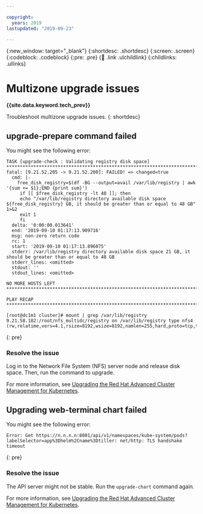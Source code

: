 ```yaml
---

copyright:
  years: 2019
lastupdated: "2019-09-23"

---
```


{:new_window: target="_blank"}
{:shortdesc: .shortdesc}
{:screen: .screen}
{:codeblock: .codeblock}
{:pre: .pre}
{:child: .link .ulchildlink}
{:childlinks: .ullinks}

# Multizone upgrade issues

**{{site.data.keyword.tech_prev}}**

Troubleshoot multizone upgrade issues.
{: shortdesc}

## upgrade-prepare command failed 

You might see the following error:

```
TASK [upgrade-check : Validating registry disk space] **********************************************************************************************************************************************************
fatal: [9.21.52.205 -> 9.21.52.200]: FAILED! => changed=true
  cmd: |-
    free_disk_registry=$(df -BG --output=avail /var/lib/registry | awk '{sum += $1};END {print sum}')
     if [[ $free_disk_registry -lt 48 ]]; then
     echo "/var/lib/registry directory available disk space ${free_disk_registry} GB, it should be greater than or equal to 48 GB" 1>&2
     exit 1
     fi
  delta: '0:00:00.013641'
  end: '2019-09-10 01:17:13.909716'
  msg: non-zero return code
  rc: 1
  start: '2019-09-10 01:17:13.896075'
  stderr: /var/lib/registry directory available disk space 21 GB, it should be greater than or equal to 48 GB
  stderr_lines: <omitted>
  stdout: ''
  stdout_lines: <omitted>

NO MORE HOSTS LEFT *********************************************************************************************************************************************************************************************

PLAY RECAP ***********************************************************************************************************

[root@dc1m1 cluster]# mount | grep /var/lib/registry
9.21.58.182:/root/nfs_multidc/registry on /var/lib/registry type nfs4 (rw,relatime,vers=4.1,rsize=8192,wsize=8192,namlen=255,hard,proto=tcp,timeo=14,retrans=2,sec=sys,clientaddr=n.n.n.n,local_lock=none,addr=m.m.m.m)
```
{: pre}

### Resolve the issue

Log in to the Network File System (NFS) server node and release disk space. Then, run the command to upgrade.

For more information, see [Upgrading the Red Hat Advanced Cluster Management for Kubernetes](../../install/upgrade_offline.md).

## Upgrading web-terminal chart failed 

You might see the following error:  

```
Error: Get https://n.n.n.n:8001/api/v1/namespaces/kube-system/pods?labelSelector=app%3Dhelm%2Cname%3Dtiller: net/http: TLS handshake timeout
```
{: pre}

### Resolve the issue

The API server might not be stable. Run the `upgrade-chart` command again.

For more information, see [Upgrading the Red Hat Advanced Cluster Management for Kubernetes](../../install/upgrade_offline.md).




